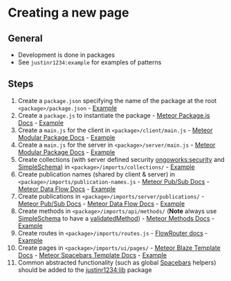 # Creating a new page

## General

- Development is done in packages
- See `justinr1234:example` for examples of patterns

## Steps

1. Create a `package.json` specifying the name of the package at the root `<package>/package.json` - [Example](https://raw.githubusercontent.com/justinr1234/opinionated-meteor-application-template/master/packages/justinr1234-example/package.json)
2. Create a `package.js` to instantiate the package - [Meteor Package.js Docs](https://docs.meteor.com/api/packagejs.html) - [Example](https://raw.githubusercontent.com/justinr1234/opinionated-meteor-application-template/master/packages/justinr1234-example/package.js)
3. Create a `main.js` for the client in `<package>/client/main.js` - [Meteor Modular Package Docs](http://docs.meteor.com/packages/modules.html#Modular-package-structure) - [Example](https://raw.githubusercontent.com/justinr1234/opinionated-meteor-application-template/master/packages/justinr1234-example/client/main.js)
4. Create a `main.js` for the server in `<package>/server/main.js` - [Meteor Modular Package Docs](http://docs.meteor.com/packages/modules.html#Modular-package-structure) - [Example](https://raw.githubusercontent.com/justinr1234/opinionated-meteor-application-template/master/packages/justinr1234-example/server/main.js)
5. Create collections (with server defined security [ongoworks:security](https://github.com/reactioncommerce/meteor-security) and [SimpleSchema](https://github.com/aldeed/meteor-simple-schema)) in `<package>/imports/collections/` - [Example](https://raw.githubusercontent.com/justinr1234/opinionated-meteor-application-template/master/packages/justinr1234-example/imports/api/collections/)
6. Create publication names (shared by client & server) in `<package>/imports/publication-names.js` - [Meteor Pub/Sub Docs](https://docs.meteor.com/api/pubsub.html) - [Meteor Data Flow Docs](https://guide.meteor.com/data-loading.html) - [Example](https://raw.githubusercontent.com/justinr1234/opinionated-meteor-application-template/master/packages/justinr1234-example/imports/publication-names.js)
7. Create publications in `<package>/imports/server/publications/` - [Meteor Pub/Sub Docs](https://docs.meteor.com/api/pubsub.html) - [Meteor Data Flow Docs](https://guide.meteor.com/data-loading.html) - [Example](https://raw.githubusercontent.com/justinr1234/opinionated-meteor-application-template/master/packages/justinr1234-example/server/publications/)
8. Create methods in `<package>/imports/api/methods/` (**Note** always use [SimpleSchema](https://github.com/aldeed/meteor-simple-schema) to have a [validatedMethod](https://guide.meteor.com/methods.html#validated-method)) - [Meteor Methods Docs](https://guide.meteor.com/methods.html) - [Example](https://raw.githubusercontent.com/justinr1234/opinionated-meteor-application-template/master/packages/justinr1234-example/imports/api/methods/)
9. Create routes in `<package>/imports/routes.js` - [FlowRouter docs](https://github.com/kadirahq/flow-router) - [Example](https://raw.githubusercontent.com/justinr1234/opinionated-meteor-application-template/master/packages/justinr1234-exaxmple/imports/routes.js)
10. Create pages in `<package>/imports/ui/pages/` - [Meteor Blaze Template Docs](http://blazejs.org/api/templates.html) - [Meteor Spacebars Template Docs](http://blazejs.org/guide/spacebars.html) - [Example](https://raw.githubusercontent.com/justinr1234/opinionated-meteor-application-template/master/packages/justinr1234-exaxmple/imports/ui/pages/)
11. Common abstracted functionality (such as global [Spacebars](http://blazejs.org/guide/spacebars.html) helpers) should be added to the [justinr1234:lib](https://github.com/justinr1234/justinr1234-lib) package